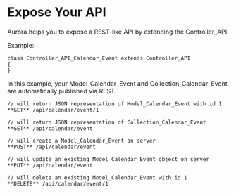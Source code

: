 # Expose Your API

Aurora helps you to expose a REST-like API by extending the Controller_API.

Example:

	class Controller_API_Calendar_Event extends Controller_API
	{
	}

In this example, your Model_Calendar_Event and Collection_Calendar_Event are
automatically published via REST.

	// will return JSON representation of Model_Calendar_Event with id 1
	**GET** /api/calendar/event/1

	// will return JSON representation of Collection_Calendar_Event
	**GET** /api/calendar/event

	// will create a Model_Calendar_Event on server
	**POST** /api/calendar/event

	// will update an existing Model_Calendar_Event object on server
	**PUT** /api/calendar/event

	// will delete an existing Model_Calendar_Event with id 1
	**DELETE** /api/calendar/event/1

